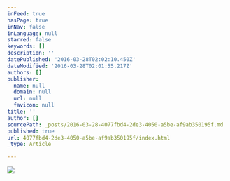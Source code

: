 ```yaml
---
inFeed: true
hasPage: true
inNav: false
inLanguage: null
starred: false
keywords: []
description: ''
datePublished: '2016-03-28T02:02:10.450Z'
dateModified: '2016-03-28T02:01:55.217Z'
authors: []
publisher:
  name: null
  domain: null
  url: null
  favicon: null
title: ''
author: []
sourcePath: _posts/2016-03-28-4077fbd4-2de3-4050-a5be-af9ab350195f.md
published: true
url: 4077fbd4-2de3-4050-a5be-af9ab350195f/index.html
_type: Article

---
```

![](https://the-grid-user-content.s3-us-west-2.amazonaws.com/9e053dd4-4a6a-4a82-ad51-d20b43e74a0e.jpg)
